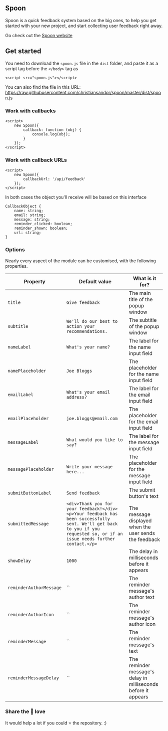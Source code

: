 Spoon
-----

Spoon is a quick feedback system based on the big ones,
to help you get started with your new project, and start collecting
user feedback right away.

Go check out the [Spoon website](https://spoon.christiansandor.com)

Get started
-----------
You need to download the `spoon.js` file in the `dist` folder,
and paste it as a script tag before the `</body>` tag as
```
<script src="spoon.js"></script>
```

You can also find the file in this URL:
https://raw.githubusercontent.com/christiansandor/spoon/master/dist/spoon.js


### Work with callbacks
```
<script>
    new Spoon({
        callback: function (obj) {
            console.log(obj);
        }
    });
</script>
```

### Work with callback URLs
```
<script>
    new Spoon({
        callbackUrl: '/api/feedback'
    });
</script>
```

In both cases the object you'll receive will be based on this interface
```
CallbackObject {
    name: string;
    email: string;
    message: string;
    reminder_clicked: boolean;
    reminder_shown: boolean;
    url: string;
}
```

### Options
Nearly every aspect of the module can be customised, with the following properties.

| Property | Default value | What is it for? |
|----------|---------------|-----------------|
| `title` | `Give feedback` | The main title of the popup window |
| `subtitle` | `We'll do our best to action your recommendations.` | The subtitle of the popup window |
| `nameLabel` | `What's your name?` | The label for the name input field |
| `namePlaceholder` | `Joe Bloggs` | The placeholder for the name input field |
| `emailLabel` | `What's your email address?` | The label for the email input field |
| `emailPlaceholder` | `joe.bloggs@email.com` | The placeholder for the email input field |
| `messageLabel` | `What would you like to say?` | The label for the message input field |
| `messagePlaceholder` | `Write your message here...` | The placeholder for the message input field |
| `submitButtonLabel` | `Send feedback` | The submit button's text |
| `submittedMessage` | `<div>Thank you for your feedback!</div> <p>Your feedback has been successfully sent. We'll get back to you if you requested so, or if an issue needs further contact.</p>` | The message displayed when the user sends the feedback |
| `showDelay` | `1000` | The delay in milliseconds before it appears |
| `reminderAuthorMessage` | `` | The reminder message's author text |
| `reminderAuthorIcon` | `` | The reminder message's author icon |
| `reminderMessage` | `` | The reminder message's text |
| `reminderMessageDelay` | `` | The reminder message's delay in milliseconds before it appears |

### Share the 💖 love
It would help a lot if you could ⭐ the repository. :)

